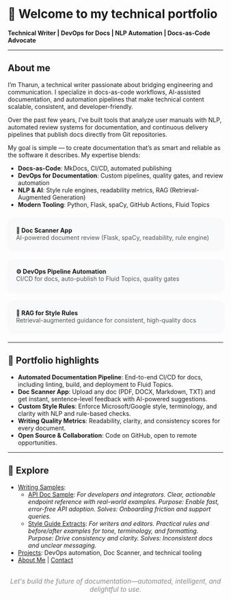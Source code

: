 
# 👋 Welcome to my technical portfolio

**Technical Writer | DevOps for Docs | NLP Automation | Docs-as-Code Advocate**

---

## About me

I’m Tharun, a technical writer passionate about bridging engineering and communication.
I specialize in docs-as-code workflows, AI-assisted documentation, and automation pipelines that make technical content scalable, consistent, and developer-friendly.

Over the past few years, I’ve built tools that analyze user manuals with NLP, automated review systems for documentation, and continuous delivery pipelines that publish docs directly from Git repositories.

My goal is simple — to create documentation that’s as smart and reliable as the software it describes. My expertise blends:

- **Docs-as-Code**: MkDocs, CI/CD, automated publishing
- **DevOps for Documentation**: Custom pipelines, quality gates, and review automation
- **NLP & AI**: Style rule engines, readability metrics, RAG (Retrieval-Augmented Generation)
- **Modern Tooling**: Python, Flask, spaCy, GitHub Actions, Fluid Topics

<div style="display: flex; flex-wrap: wrap; gap: 1.5rem; margin: 1.5rem 0;">
	<div style="flex: 1 1 250px; min-width: 250px; background: #f8f9fa; border-radius: 10px; padding: 1.2rem; box-shadow: 0 2px 8px rgba(0,0,0,0.04);">
		<strong>🔧 Doc Scanner App</strong><br>
		<span style="color: #555;">AI-powered document review (Flask, spaCy, readability, rule engine)</span>
	</div>
	<div style="flex: 1 1 250px; min-width: 250px; background: #f8f9fa; border-radius: 10px; padding: 1.2rem; box-shadow: 0 2px 8px rgba(0,0,0,0.04);">
		<strong>⚙️ DevOps Pipeline Automation</strong><br>
		<span style="color: #555;">CI/CD for docs, auto-publish to Fluid Topics, quality gates</span>
	</div>
	<div style="flex: 1 1 250px; min-width: 250px; background: #f8f9fa; border-radius: 10px; padding: 1.2rem; box-shadow: 0 2px 8px rgba(0,0,0,0.04);">
		<strong>🧠 RAG for Style Rules</strong><br>
		<span style="color: #555;">Retrieval-augmented guidance for consistent, high-quality docs</span>
	</div>
</div>

---

## 🌟 Portfolio highlights

- **Automated Documentation Pipeline**: End-to-end CI/CD for docs, including linting, build, and deployment to Fluid Topics.
- **Doc Scanner App**: Upload any doc (PDF, DOCX, Markdown, TXT) and get instant, sentence-level feedback with AI-powered suggestions.
- **Custom Style Rules**: Enforce Microsoft/Google style, terminology, and clarity with NLP and rule-based checks.
- **Writing Quality Metrics**: Readability, clarity, and consistency scores for every document.
- **Open Source & Collaboration**: Code on GitHub, open to remote opportunities.

---

## 📂 Explore

- [Writing Samples](writing/index.md):
	- [API Doc Sample](writing/sample-api-doc.md):
		*For developers and integrators. Clear, actionable endpoint reference with real-world examples. Purpose: Enable fast, error-free API adoption. Solves: Onboarding friction and support queries.*
	- [Style Guide Extracts](writing/style-guide-extracts.md):
		*For writers and editors. Practical rules and before/after examples for tone, terminology, and formatting. Purpose: Drive consistency and clarity. Solves: Inconsistent docs and unclear messaging.*
- [Projects](projects/index.md): DevOps automation, Doc Scanner, and technical tooling
- [About Me](about.md) | [Contact](contact.md)

<div align="center" style="margin-top:2rem; color:#888; font-size:1.1em;">
	<em>Let's build the future of documentation—automated, intelligent, and delightful to use.</em>
</div>

